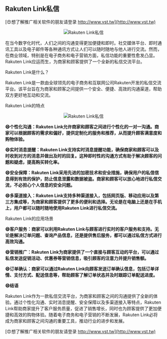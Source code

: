 ## **Rakuten Link私信**

[😍想了解推广相关软件的朋友请登录 http://www.vst.tw](http://www.vst.tw)

 <center><img src="https://vst.tw/MP4/tuiguang/png/4.png" alt="Rakuten Link私信"></center>

在当今数字化时代，人们之间的沟通变得更加便捷和即时。社交媒体平台、即时通讯工具以及电子邮件等各种通讯方式让人们可以随时随地与他人进行交流。然而，在商业领域，特别是在电子商务和电子营销方面，私信功能的重要性愈发凸显。Rakuten Link应运而生，为商家和顾客提供了一个全新的私信交流平台。

Rakuten Link是什么？

Rakuten Link是一款由全球领先的电子商务和互联网公司Rakuten开发的私信交流平台。该平台旨在为商家和顾客之间提供一个安全、便捷、高效的沟通渠道，帮助双方更好地互动和交流。

Rakuten Link的特点

 <center><img src="https://vst.tw/MP4/tuiguang/png/2.png" alt="Rakuten Link私信"></center>

**😄个性化沟通：Rakuten Link允许商家和顾客之间进行个性化的一对一沟通。商家可以根据顾客的需求和偏好，提供定制化的服务和推荐，从而提升顾客满意度和购物体验。**

**😄实时消息提醒：Rakuten Link支持实时消息提醒功能，确保商家和顾客可以及时收到对方的消息并做出及时的回复。这种即时性的沟通方式有助于解决顾客的问题和疑虑，提高购买转化率。**

**😄安全保障：Rakuten Link采用先进的加密技术和安全措施，确保用户的私信信息得到有效的保护，防止信息泄露和数据被盗。商家和顾客可以放心地进行私信交流，不必担心个人信息的安全问题。**

**😄多渠道接入：Rakuten Link支持多种渠道接入，包括网页版、移动应用以及第三方集成等，为商家和顾客提供了更多的便利和选择。无论是在电脑上还是在手机上，用户都可以随时随地使用Rakuten Link进行私信交流。**

Rakuten Link的应用场景

**😄客户服务：商家可以利用Rakuten Link与顾客进行实时的客户服务和支持。无论是解决订单问题、查询产品信息，还是提供售后服务，都可以通过私信方式进行高效沟通。**

**😄营销推广：Rakuten Link为商家提供了一个直接与顾客互动的平台，可以通过私信发送促销活动、优惠券等营销信息，吸引顾客的注意力并提升销售额。**

**😄订单确认：商家可以通过Rakuten Link向顾客发送订单确认信息，包括订单详情、支付方式、配送信息等，帮助顾客了解订单状态并及时跟踪订单配送进度。**

**😄结语**

Rakuten Link作为一款私信交流平台，为商家和顾客之间的沟通提供了全新的体验。通过个性化沟通、实时消息提醒、安全保障以及多渠道接入等特点，Rakuten Link帮助商家提升了客户服务质量，促进了销售增长，同时也为顾客提供了更加便捷和高效的购物体验。随着电子商务和电子营销的不断发展，Rakuten Link必将成为商家和顾客之间沟通的重要工具，推动行业的进步和发展。

[😍想了解推广相关软件的朋友请登录 http://www.vst.tw](http://www.vst.tw)



